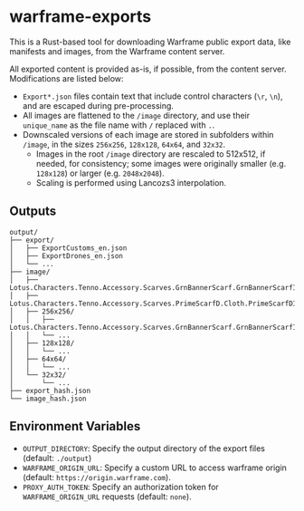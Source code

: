 # warframe-exports

This is a Rust-based tool for downloading Warframe public export data, like manifests and images, from the Warframe content server.

All exported content is provided as-is, if possible, from the content server. Modifications are listed below:
- `Export*.json` files contain text that include control characters (`\r`, `\n`), and are escaped during pre-processing.
- All images are flattened to the `/image` directory, and use their `unique_name` as the file name with `/` replaced with `.`.
- Downscaled versions of each image are stored in subfolders within `/image`, in the sizes `256x256`, `128x128`, `64x64`, and `32x32`.
  - Images in the root `/image` directory are rescaled to 512x512, if needed, for consistency; some images were originally smaller (e.g. `128x128`) or larger (e.g. `2048x2048`).
  - Scaling is performed using Lancozs3 interpolation.

## Outputs

```
output/
├── export/
│   ├── ExportCustoms_en.json
│   ├── ExportDrones_en.json
│   └── ...
├── image/
│   ├── Lotus.Characters.Tenno.Accessory.Scarves.GrnBannerScarf.GrnBannerScarfItem.png
│   ├── Lotus.Characters.Tenno.Accessory.Scarves.PrimeScarfD.Cloth.PrimeScarfDItem.png
│   ├── 256x256/
│   │   ├── Lotus.Characters.Tenno.Accessory.Scarves.GrnBannerScarf.GrnBannerScarfItem.png
│   │   └── ...
│   ├── 128x128/
│   │   └── ...
│   ├── 64x64/
│   │   └── ...
│   └── 32x32/
│       └── ...
├── export_hash.json
└── image_hash.json
```

## Environment Variables

- `OUTPUT_DIRECTORY`: Specify the output directory of the export files (default: `./output`)
- `WARFRAME_ORIGIN_URL`: Specify a custom URL to access warframe origin (default: `https://origin.warframe.com`).
- `PROXY_AUTH_TOKEN`: Specify an authorization token for `WARFRAME_ORIGIN_URL` requests (default: `none`).

